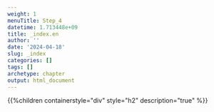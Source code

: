 ```yaml
---
weight: 1
menuTitle: Step_4
datetime: 1.713448e+09
title: _index.en
author: ''
date: '2024-04-18'
slug: _index
categories: []
tags: []
archetype: chapter
output: html_document
---
```


{{%children containerstyle="div" style="h2" description="true" %}}

